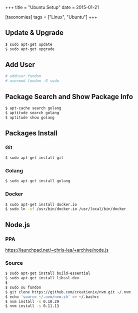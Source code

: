 +++
title = "Ubuntu Setup"
date = 2015-01-21

[taxonomies]
tags = ["Linux", "Ubuntu"]
+++

## Update & Upgrade

```bash
$ sudo apt-get update
$ sudo apt-get upgrade
```

## Add User

```bash
# adduser fundon
# usermod fundon -G sudo
```

## Package Search and Show Package Info

```bash
$ apt-cache search golang
$ aptitude search golang
$ aptitude show golang
```

## Packages Install

### Git

```bash
$ sudo apt-get install git
```

### Golang

```bash
$ sudo apt-get install golang
```

### Docker

```bash
$ sudo apt-get install docker.io
$ sudo ln -sf /usr/bin/docker.io /usr/local/bin/docker
```

## Node.js

### PPA

https://launchpad.net/~chris-lea/+archive/node.js

### Source

```bash
$ sudo apt-get install build-essential
$ sudo apt-get install libssl-dev
$
$ sudo su fundon
$ git clone https://github.com/creationix/nvm.git ~/.nvm
$ echo 'source ~/.nvm/nvm.sh' >> ~/.bashrc
$ nvm install -s 0.10.29
$ nvm install -s 0.11.13
```
